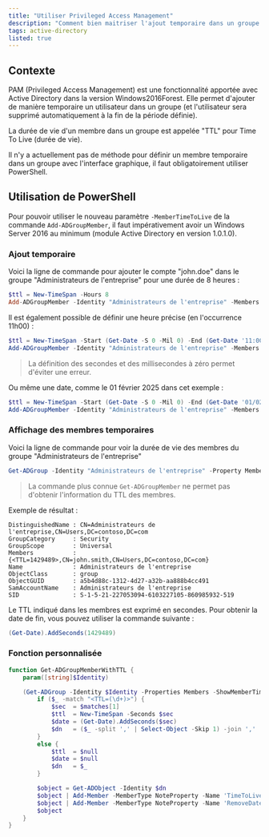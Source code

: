 ```yaml
---
title: "Utiliser Privileged Access Management"
description: "Comment bien maitriser l'ajout temporaire dans un groupe Active Directory ?"
tags: active-directory
listed: true
---
```


## Contexte

PAM (Privileged Access Management) est une fonctionnalité apportée avec Active Directory dans la version Windows2016Forest. Elle permet d'ajouter de manière temporaire un utilisateur dans un groupe (et l'utilisateur sera supprimé automatiquement à la fin de la période définie).

La durée de vie d'un membre dans un groupe est appelée "TTL" pour Time To Live (durée de vie).

Il n'y a actuellement pas de méthode pour définir un membre temporaire dans un groupe avec l'interface graphique, il faut obligatoirement utiliser PowerShell.

## Utilisation de PowerShell

Pour pouvoir utiliser le nouveau paramètre `-MemberTimeToLive` de la commande `Add-ADGroupMember`, il faut impérativement avoir un Windows Server 2016 au minimum (module Active Directory en version 1.0.1.0).

### Ajout temporaire

Voici la ligne de commande pour ajouter le compte "john.doe" dans le groupe "Administrateurs de l'entreprise" pour une durée de 8 heures :

```powershell
$ttl = New-TimeSpan -Hours 8
Add-ADGroupMember -Identity "Administrateurs de l'entreprise" -Members 'john.doe' -MemberTimeToLive $ttl
```

Il est également possible de définir une heure précise (en l'occurrence 11h00) :

```powershell
$ttl = New-TimeSpan -Start (Get-Date -S 0 -Mil 0) -End (Get-Date '11:00')
Add-ADGroupMember -Identity "Administrateurs de l'entreprise" -Members 'john.doe' -MemberTimeToLive $ttl
```

> La définition des secondes et des millisecondes à zéro permet d'éviter une erreur.

Ou même une date, comme le 01 février 2025 dans cet exemple :

```powershell
$ttl = New-TimeSpan -Start (Get-Date -S 0 -Mil 0) -End (Get-Date '01/02/2025')
Add-ADGroupMember -Identity "Administrateurs de l'entreprise" -Members 'john.doe' -MemberTimeToLive $ttl
```

### Affichage des membres temporaires

Voici la ligne de commande pour voir la durée de vie des membres du groupe "Administrateurs de l'entreprise"

```powershell
Get-ADGroup -Identity "Administrateurs de l'entreprise" -Property Members -ShowMemberTimeToLive
```

> La commande plus connue `Get-ADGroupMember` ne permet pas d'obtenir l'information du TTL des membres.

Exemple de résultat :

```plaintext
DistinguishedName : CN=Administrateurs de l'entreprise,CN=Users,DC=contoso,DC=com
GroupCategory     : Security
GroupScope        : Universal
Members           : {<TTL=1429489>,CN=john.smith,CN=Users,DC=contoso,DC=com}
Name              : Administrateurs de l'entreprise
ObjectClass       : group
ObjectGUID        : a5b4d88c-1312-4d27-a32b-aa888b4cc491
SamAccountName    : Administrateurs de l'entreprise
SID               : S-1-5-21-227053094-6103227105-860985932-519
```

Le TTL indiqué dans les membres est exprimé en secondes. Pour obtenir la date de fin, vous pouvez utiliser la commande suivante :

```powershell
(Get-Date).AddSeconds(1429489)
```

### Fonction personnalisée

```powershell
function Get-ADGroupMemberWithTTL {
    param([string]$Identity)

    (Get-ADGroup -Identity $Identity -Properties Members -ShowMemberTimeToLive).Members | ForEach-Object {
        if ($_ -match "<TTL=(\d+)>") { 
            $sec  = $matches[1]
            $ttl  = New-TimeSpan -Seconds $sec
            $date = (Get-Date).AddSeconds($sec)
            $dn   = ($_ -split ',' | Select-Object -Skip 1) -join ','
        }
        else {
            $ttl  = $null
            $date = $null
            $dn   = $_
        }

        $object = Get-ADObject -Identity $dn
        $object | Add-Member -MemberType NoteProperty -Name 'TimeToLive' -Value $ttl -Force
        $object | Add-Member -MemberType NoteProperty -Name 'RemoveDate' -Value $date -Force
        $object
    }
}
```
